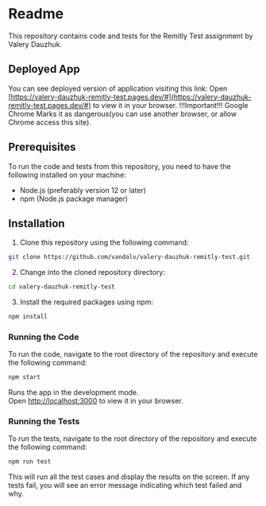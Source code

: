 # Readme

This repository contains code and tests for the Remitly Test assignment by Valery Dauzhuk.

## Deployed App
You can see deployed version of application visiting this link:
Open [https://valery-dauzhuk-remitly-test.pages.dev/#](https://valery-dauzhuk-remitly-test.pages.dev/#) to view it in your browser.
!!!Important!!! Google Chrome Marks it as dangerous(you can use another browser, or allow Chrome access this site).

## Prerequisites
To run the code and tests from this repository, you need to have the following installed on your machine:
- Node.js (preferably version 12 or later)
- npm (Node.js package manager)

## Installation
1. Clone this repository using the following command:
```sh
git clone https://github.com/vandalv/valery-dauzhuk-remitly-test.git
```

2. Change into the cloned repository directory:
```sh
cd valery-dauzhuk-remitly-test
```

3. Install the required packages using npm:
```sh
npm install
```

### Running the Code
To run the code, navigate to the root directory of the repository and execute the following command:
```sh
npm start
```
Runs the app in the development mode.\
Open [http://localhost:3000](http://localhost:3000) to view it in your browser.

### Running the Tests

To run the tests, navigate to the root directory of the repository and execute the following command:
```sh
npm run test
```
This will run all the test cases and display the results on the screen. If any tests fail, you will see
an error message indicating which test failed and why.